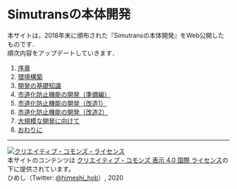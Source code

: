 # Simutransの本体開発

本サイトは，2018年末に頒布された『Simutransの本体開発』をWeb公開したものです．  
順次内容をアップデートしていきます．

1. [序章](./intro.md)
1. [環境構築](./build_env.md)
1. [開発の基礎知識](./basics.md)
1. [市道化防止機能の開発（準備編）](./case_study_intro.md)
1. [市道化防止機能の開発（改造1）](./case_study_1.md)
1. [市道化防止機能の開発（改造2）](./case_study_2.md)
1. [大規模な開発に向けて](./chapter5.md)
1. [おわりに](./end.md)

------

<a rel="license" href="http://creativecommons.org/licenses/by/4.0/"><img alt="クリエイティブ・コモンズ・ライセンス" style="border-width:0" src="https://i.creativecommons.org/l/by/4.0/88x31.png" /></a><br />本サイトのコンテンツは <a rel="license" href="http://creativecommons.org/licenses/by/4.0/">クリエイティブ・コモンズ 表示 4.0 国際 ライセンス</a>の下に提供されています。  
ひめし（Twitter: [@himeshi_hob](https://twitter.com/himeshi_hob)）, 2020
